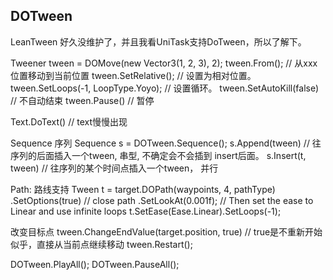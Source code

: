## DOTween
LeanTween 好久没维护了，并且我看UniTask支持DoTween，所以了解下。

Tweener tween =  DOMove(new Vector3(1, 2, 3), 2); 
tween.From();       // 从xxx位置移动到当前位置
tween.SetRelative(); // 设置为相对位置。
tween.SetLoops(-1, LoopType.Yoyo); // 设置循环。
tween.SetAutoKill(false) // 不自动结束
tween.Pause()   //  暂停


Text.DoText()       // text慢慢出现


Sequence 序列
Sequence s = DOTween.Sequence();
s.Append(tween) // 往序列的后面插入一个tween, 串型, 不确定会不会插到 insert后面。
s.Insert(t, tween) // 往序列的某个时间点插入一个tween， 并行


Path: 路线支持
Tween t = target.DOPath(waypoints, 4, pathType)
.SetOptions(true)  // close path
.SetLookAt(0.001f);
// Then set the ease to Linear and use infinite loops
t.SetEase(Ease.Linear).SetLoops(-1);

改变目标点
tween.ChangeEndValue(target.position, true) // true是不重新开始似乎，直接从当前点继续移动
tween.Restart();

DOTween.PlayAll();
DOTween.PauseAll();